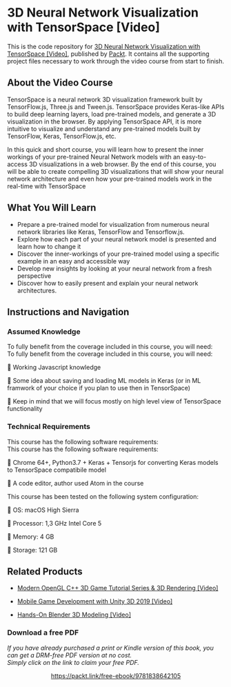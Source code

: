# 3D Neural Network Visualization with TensorSpace [Video]
This is the code repository for [3D Neural Network Visualization with TensorSpace [Video]](https://www.packtpub.com/application-development/3d-neural-network-visualization-tensorspace-video?utm_source=github&utm_medium=repository&utm_campaign=9781838642105), published by [Packt](https://www.packtpub.com/?utm_source=github). It contains all the supporting project files necessary to work through the video course from start to finish.
## About the Video Course
TensorSpace is a neural network 3D visualization framework built by TensorFlow.js, Three.js and Tween.js. TensorSpace provides Keras-like APIs to build deep learning layers, load pre-trained models, and generate a 3D visualization in the browser. By applying TensorSpace API, it is more intuitive to visualize and understand any pre-trained models built by TensorFlow, Keras, TensorFlow.js, etc.

In this quick and short course, you will learn how to present the inner workings of your pre-trained Neural Network models with an easy-to-access 3D visualizations in a web browser. By the end of this course, you will be able to create compelling 3D visualizations that will show your neural network architecture and even how your pre-trained models work in the real-time with TensorSpace


<H2>What You Will Learn</H2>
<DIV class=book-info-will-learn-text>
<UL>
<LI>Prepare a pre-trained model for visualization from numerous neural network libraries like Keras, TensorFlow and Tensorflow.js. 
<LI>Explore how each part of your neural network model is presented and learn how to change it 
<LI>Discover the inner-workings of your pre-trained model using a specific example in an easy and accessible way 
<LI>Develop new insights by looking at your neural network from a fresh perspective 
<LI>Discover how to easily present and explain your neural network architectures. </LI></UL></DIV>

## Instructions and Navigation
### Assumed Knowledge
To fully benefit from the coverage included in this course, you will need:<br/>
To fully benefit from the coverage included in this course, you will need:

	Working Javascript knowledge

	Some idea about saving and loading ML models in Keras (or in ML framwork of your choice if you plan to use then in TensorSpace)

	Keep in mind that we will focus mostly on high level view of TensorSpace functionality

### Technical Requirements
This course has the following software requirements:<br/>
This course has the following software requirements:

	Chrome 64+, Python3.7 + Keras + Tensorjs for converting Keras models to TensorSpace compatibile model

	A code editor, author used Atom in the course

This course has been tested on the following system configuration:

	OS: macOS High Sierra

	Processor: 1,3 GHz Intel Core 5

	Memory: 4 GB

	Storage: 121 GB


## Related Products
* [Modern OpenGL C++ 3D Game Tutorial Series & 3D Rendering [Video]](https://www.packtpub.com/game-development/modern-opengl-c-3d-game-tutorial-series-3d-rendering-video?utm_source=github&utm_medium=repository&utm_campaign=9781788997768)

* [Mobile Game Development with Unity 3D 2019 [Video]](https://www.packtpub.com/game-development/mobile-game-development-unity-3d-2019-video?utm_source=github&utm_medium=repository&utm_campaign=9781838559939)

* [Hands-On Blender 3D Modeling [Video]](https://www.packtpub.com/game-development/hands-blender-3d-modeling-video?utm_source=github&utm_medium=repository&utm_campaign=9781789953213)

### Download a free PDF

 <i>If you have already purchased a print or Kindle version of this book, you can get a DRM-free PDF version at no cost.<br>Simply click on the link to claim your free PDF.</i>
<p align="center"> <a href="https://packt.link/free-ebook/9781838642105">https://packt.link/free-ebook/9781838642105 </a> </p>